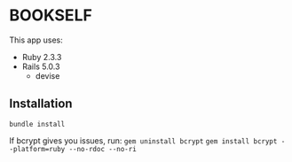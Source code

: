 # BOOKSELF

This app uses:
* Ruby 2.3.3
* Rails 5.0.3
  * devise

## Installation

`bundle install`

If bcrypt gives you issues, run:
`gem uninstall bcrypt`
`gem install bcrypt --platform=ruby --no-rdoc --no-ri`

